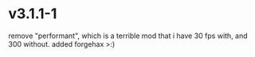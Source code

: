 # v3.1.1-1
remove "performant", which is a terrible mod that i have 30 fps with, and 300 without.
added forgehax >:)

